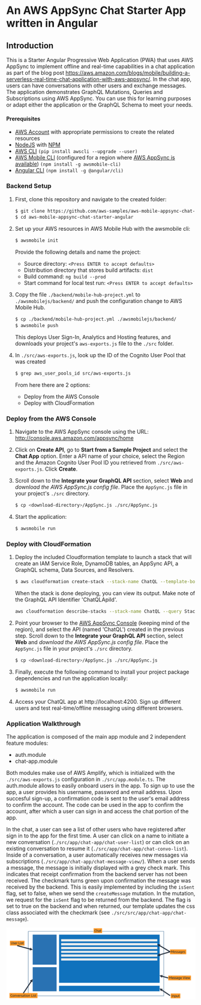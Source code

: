 # An AWS AppSync Chat Starter App written in Angular


## Introduction

This is a Starter Angular Progressive Web Application (PWA) that uses AWS AppSync to implement offline and real-time capabilities in a chat application as part of the blog post https://aws.amazon.com/blogs/mobile/building-a-serverless-real-time-chat-application-with-aws-appsync/. In the chat app, users can have conversations with other users and exchange messages. The application demonstrates GraphQL Mutations, Queries and Subscriptions using AWS AppSync. You can use this for learning purposes or adapt either the application or the GraphQL Schema to meet your needs.



#### Prerequisites

* [AWS Account](https://aws.amazon.com/mobile/details) with appropriate permissions to create the related resources
* [NodeJS](https://nodejs.org/en/download/) with [NPM](https://docs.npmjs.com/getting-started/installing-node)
* [AWS CLI](http://docs.aws.amazon.com/cli/latest/userguide/installing.html) `(pip install awscli --upgrade --user)`
* [AWS Mobile CLI](https://github.com/aws/awsmobile-cli) (configured for a region where [AWS AppSync is available](https://docs.aws.amazon.com/general/latest/gr/rande.html#appsync_region)) `(npm install -g awsmobile-cli)`
* [Angular CLI](https://github.com/angular/angular-cli) `(npm install -g @angular/cli)`


### Backend Setup

1. First, clone this repository and navigate to the created folder:
    ```bash
    $ git clone https://github.com/aws-samples/aws-mobile-appsync-chat-starter-angular.git
    $ cd aws-mobile-appsync-chat-starter-angular
    ```

1. Set up your AWS resources in AWS Mobile Hub with the awsmobile cli:
    ```bash
    $ awsmobile init
    ```
    Provide the following details and name the project:
      * Source directory: `<Press ENTER to accept defaults>`
      * Distribution directory that stores build artifacts: `dist`
      * Build command: `ng build --prod`
      * Start command for local test run: `<Press ENTER to accept defaults>`

1. Copy the file `./backend/mobile-hub-project.yml` to `./awsmobilejs/backend/` and push the configuration change to AWS Mobile Hub.

    ```bash
    $ cp ./backend/mobile-hub-project.yml ./awsmobilejs/backend/
    $ awsmobile push
    ```

    This deploys User Sign-In, Analytics and Hosting features, and downloads your project's `aws-exports.js` file to the `./src` folder.

1. In `./src/aws-exports.js`, look up the ID of the Cognito User Pool that was created

    ```bash
    $ grep aws_user_pools_id src/aws-exports.js
    ```

    From here there are 2 options:
    * Deploy from the AWS Console
    * Deploy with CloudFormation

### Deploy from the AWS Console    

1. Navigate to the AWS AppSync console using the URL: http://console.aws.amazon.com/appsync/home

1. Click on **Create API**, go to **Start from a Sample Project** and select the **Chat App** option. Enter a API name of your choice, select the Region and the Amazon Cognito User Pool ID you retrieved from `./src/aws-exports.js`. Click **Create**.

1. Scroll down to the **Integrate your GraphQL API** section,  select **Web** and *download the AWS AppSync.js config file*. Place the `AppSync.js` file in your project's `./src` directory.

    ```bash
    $ cp <download-directory>/AppSync.js ./src/AppSync.js
    ```
1. Start the application:

    ```bash
    $ awsmobile run
    ```

### Deploy with CloudFormation

1. Deploy the included Cloudformation template to launch a stack that will create an IAM Service Role, DynamoDB tables, an AppSync API, a GraphQL schema, Data Sources, and Resolvers.

    ```bash
    $ aws cloudformation create-stack --stack-name ChatQL --template-body file://backend/deploy-cfn.yml --parameters ParameterKey=userPoolId,ParameterValue=<AWS_USER_POOLS_ID> --capabilities CAPABILITY_IAM --region <YOUR_REGION>
    ```

    When the stack is done deploying, you can view its output. Make note of the GraphQL API Identifier 'ChatQLApiId'.

    ```bash
    aws cloudformation describe-stacks --stack-name ChatQL --query Stacks[0].Outputs --region <YOUR_REGION>
    ```

1. Point your browser to the [AWS AppSync Console](https://console.aws.amazon.com/appsync/home) (keeping mind of the region), and select the API (named 'ChatQL') created in the previous step. Scroll down to the **Integrate your GraphQL API** section,  select **Web** and *download the AWS AppSync.js config file*. Place the `AppSync.js` file in your project's `./src` directory.

    ```bash
    $ cp <download-directory>/AppSync.js ./src/AppSync.js
    ```

1. Finally, execute the following command to install your project package dependencies and run the application locally:
      ```bash
      $ awsmobile run
      ```

1. Access your ChatQL app at http://localhost:4200. Sign up different users and test real-time/offline messaging using different browsers.

### Application Walkthrough

The application is composed of the main app module and 2 independent feature modules:

* auth.module
* chat-app.module

Both modules make use of AWS Amplify, which is initialized with the `./src/aws-exports.js` configuration in `./src/app.module.ts`. The auth.module allows to easily onboard users in the app. To sign up to use the app, a user provides his username, password and email address. Upon succesful sign-up, a confirmation code is sent to the user's email address to confirm the account. The code can be used in the app to confirm the account, after which a user can sign in and access the chat portion of the app.

In the chat, a user can see a list of other users who have registered after sign in to the app for the first time. A user can click on a name to initiate a new conversation (`./src/app/chat-app/chat-user-list`) or can click on an existing conversation to resume it (`./src/app/chat-app/chat-convo-list`). Inside of a conversation, a user automatically receives new messages via subscriptions (`./src/app/chat-app/chat-message-view/`). When a user sends a message, the message is initially displayed with a grey check mark. This indicates that receipt confirmation from the backend server has not been received. The checkmark turns green upon confirmation the message was received by the backend. This is easily implemented by including the `isSent` flag, set to false, when we send the `createMessage` mutation. In the mutation, we request for the `isSent` flag to be returned from the backend. The flag is set to true on the backend and when returned, our template updates the css class associated with the checkmark (see `./src/src/app/chat-app/chat-message`).

![Application Overview](/media/chatql-app.png)

